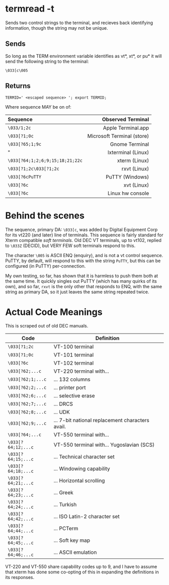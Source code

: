 # termread -t

Sends two control strings to the terminal, and recieves back identifying
information, though the string may not be unique.

## Sends

So long as the TERM environment variable identifies as
vt*, xt*, or pu* it will send the following string to the terminal:

```
\033[c\005
```

## Returns

```
TERMID=' <escaped sequence> '; export TERMID; 
```

Where sequence MAY be on of:

| Sequence                        | Observed Terminal          |
|:--------------------------------|---------------------------:|
| `\033/1;2c`                     | Apple Terminal.app         |
| `\033[?1;0c`                    | Microsoft Terminal (store) |
| `\033[?65;1;9c`                 | Gnome Terminal             |
| "                               | lxterminal (Linux)         |
| `\033[?64;1;2;6;9;15;18;21;22c` | xterm (Linux)              |
| `\033[?1;2c\033[?1;2c`          | rxvt (Linux)               |
| `\033[?6cPuTTY`                 | PuTTY (Windows)            |
| `\033[?6c`                      | xvt (Linux)                |
| `\033[?6c`                      | Linux hw console           |

# Behind the scenes

The sequence, primary DA: `\033[c`, was added by Digital Equipment Corp for its vt220 (and later) line of terminals.  This sequence is fairly standard for Xterm compatible _soft terminals_.  Old DEC VT terminals, up to vt102, replied to `\033Z` (DECID), but VERY FEW soft terminals respond to this.

The character `\005` is ASCII ENQ (enquiry), and is not a vt control sequence.   PuTTY, by default, will respond to this with the string `PuTTY`, but this can be configured (in PuTTY) per-connection.

My own testing, so far, has shown that it is harmless to push them both at the same time.  It quickly singles out PuTTY (which has many quirks of its own), and so far, `rxvt` is the only other that responds to ENQ, with the same string as primary DA, so it just leaves the same string repeated twice.

# Actual Code Meanings

This is scraped out of old DEC manuals.

| Code | Definition |
|----|----|
| `\033[?1;2c` | VT-100 terminal |
| `\033[?1;0c` | VT-101 terminal |
| `\033[?6c` | VT-102 terminal |
| `\033[?62;...c` | VT-220 terminal with... |
| `\033[?62;1;...c` | ... 132 columns |
| `\033[?62;2;...c` | ... printer port |
| `\033[?62;6;...c` | ... selective erase |
| `\033[?62;7;...c` | ... DRCS |
| `\033[?62;8;...c` | ... UDK |
| `\033[?62;9;...c` | ... 7-bit national replacement characters avail. |
| `\033[?64;...c` | VT-550 terminal with... |
| `\033[?64;12;...c` | VT-550 terminal with... Yugoslavian (SCS) |
| `\033[?64;15;...c` | ... Technical character set |
| `\033[?64;18;...c` | ... Windowing capability |
| `\033[?64;21;...c` | ... Horizontal scrolling |
| `\033[?64;23;...c` | ... Greek |
| `\033[?64;24;...c` | ... Turkish |
| `\033[?64;42;...c` | ... ISO Latin-2 character set |
| `\033[?64;44;...c` | ... PCTerm |
| `\033[?64;45;...c` | ... Soft key map |
| `\033[?64;46;...c` | ... ASCII emulation |

VT-220 and VT-550 share capability codes up to 9, and I have to assume that 
xterm has done some co-opting of this in expanding the definitions in its
responses.

